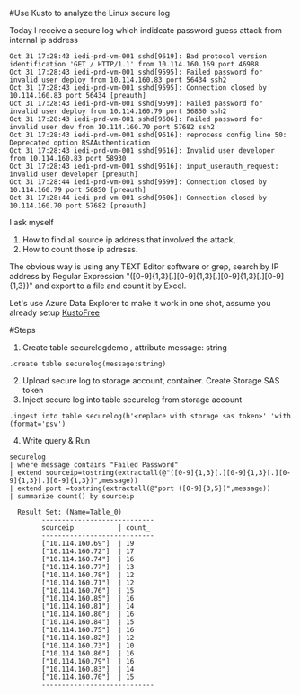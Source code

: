 #Use Kusto to analyze the Linux secure log 

Today I receive a secure log which indidcate password guess attack from internal ip address 

```
Oct 31 17:28:43 iedi-prd-vm-001 sshd[9619]: Bad protocol version identification 'GET / HTTP/1.1' from 10.114.160.169 port 46988
Oct 31 17:28:43 iedi-prd-vm-001 sshd[9595]: Failed password for invalid user deploy from 10.114.160.83 port 56434 ssh2
Oct 31 17:28:43 iedi-prd-vm-001 sshd[9595]: Connection closed by 10.114.160.83 port 56434 [preauth]
Oct 31 17:28:43 iedi-prd-vm-001 sshd[9599]: Failed password for invalid user deploy from 10.114.160.79 port 56850 ssh2
Oct 31 17:28:43 iedi-prd-vm-001 sshd[9606]: Failed password for invalid user dev from 10.114.160.70 port 57682 ssh2
Oct 31 17:28:43 iedi-prd-vm-001 sshd[9616]: reprocess config line 50: Deprecated option RSAAuthentication
Oct 31 17:28:43 iedi-prd-vm-001 sshd[9616]: Invalid user developer from 10.114.160.83 port 58930
Oct 31 17:28:43 iedi-prd-vm-001 sshd[9616]: input_userauth_request: invalid user developer [preauth]
Oct 31 17:28:44 iedi-prd-vm-001 sshd[9599]: Connection closed by 10.114.160.79 port 56850 [preauth]
Oct 31 17:28:44 iedi-prd-vm-001 sshd[9606]: Connection closed by 10.114.160.70 port 57682 [preauth]
```

I ask myself 
  1. How to find all source ip address that involved the attack, 
  2. How to count those ip adresss. 

The obvious way is using any TEXT Editor software or grep, search by IP address by Regular Expression "([0-9]{1,3}[.][0-9]{1,3}[.][0-9]{1,3}[.][0-9]{1,3})" and export to a file and count it by Excel.

Let's use Azure Data Explorer to make it work in one shot, assume you already setup [KustoFree](https://aka.ms/kustofree)

#Steps 
1. Create table securelogdemo , attribute message: string
  ```
  .create table securelog(message:string)
  ```
2. Upload secure log to storage account, container. Create Storage SAS token
3. Inject secure log into table securelog from storage account
  ```
  .ingest into table securelog(h'<replace with storage sas token>' 'with (format='psv')
  ```
4. Write query & Run
  ```
  securelog 
  | where message contains "Failed Password"
  | extend sourceip=tostring(extractall(@"([0-9]{1,3}[.][0-9]{1,3}[.][0-9]{1,3}[.][0-9]{1,3})",message))
  | extend port =tostring(extractall(@"port ([0-9]{3,5})",message))
  | summarize count() by sourceip

    Result Set: (Name=Table_0)
          ----------------------------
          sourceip           | count_
          ----------------------------
          ["10.114.160.69"]  | 19
          ["10.114.160.72"]  | 17
          ["10.114.160.74"]  | 16
          ["10.114.160.77"]  | 13
          ["10.114.160.78"]  | 12
          ["10.114.160.71"]  | 12
          ["10.114.160.76"]  | 15
          ["10.114.160.85"]  | 16
          ["10.114.160.81"]  | 14
          ["10.114.160.80"]  | 16
          ["10.114.160.84"]  | 15
          ["10.114.160.75"]  | 16
          ["10.114.160.82"]  | 12
          ["10.114.160.73"]  | 10
          ["10.114.160.86"]  | 16
          ["10.114.160.79"]  | 16
          ["10.114.160.83"]  | 14
          ["10.114.160.70"]  | 15
          ----------------------------
  ```




